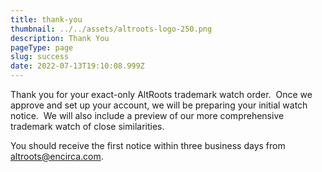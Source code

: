 ```yaml
---
title: thank-you
thumbnail: ../../assets/altroots-logo-250.png
description: Thank You
pageType: page
slug: success
date: 2022-07-13T19:10:08.999Z
---
```

Thank you for your exact-only AltRoots trademark watch order.  Once we approve and set up your account, we will be preparing your initial watch notice.  We will also include a preview of our more comprehensive trademark watch of close similarities.

You should receive the first notice within three business days from <a href="mailto:altroots@encirca.com">altroots@encirca.com</a>.